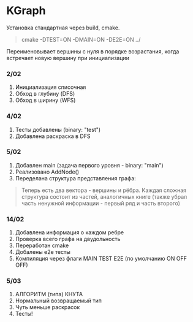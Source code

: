 # KGraph #

Установка стандартная через build, cmake. 

>cmake -DTEST=ON -DMAIN=ON -DE2E=ON ../

Переименовывает вершины с нуля в порядке возрастания, когда встречает новую вершину при инициализации

### 2/02 ###
1. Инициализация списочная
2. Обход в глубину (DFS)
3. Обход в ширину (WFS)

### 4/02 ###
1. Тесты добавлены (binary: "test")
2. Добавлена раскраска в DFS

### 5/02 ### 
1. Добавлен main (задача первого уровня - binary: "main")
2. Реализовано AddNode()
3. Переделана структура представления графа:
> Теперь есть два вектора - вершины и рёбра. Каждая сложная структура состоит из частей, аналогичных книге (также убрал часть ненужной информации - первый ряд и часть второго)

### 14/02 ###
1. Добавлена информация о каждом ребре
2. Проверка всего графа на двудольность
3. Переработан cmake 
4. Добалены e2e тесты
5. Компиляция через флаги MAIN TEST E2E (по умолчанию ON OFF OFF) 
   
### 5/03 ###
1. АЛГОРИТМ (типа) КНУТА
2. Нормальный возвращаемый тип
3. Чуть меньше раскрасок
4. Тесты!